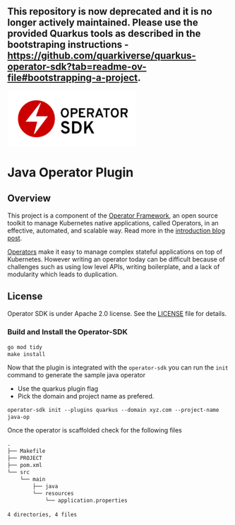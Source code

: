 ## This repository is now deprecated and it is no longer actively maintained. Please use the provided Quarkus tools as described in the bootstraping instructions - https://github.com/quarkiverse/quarkus-operator-sdk?tab=readme-ov-file#bootstrapping-a-project.

<img src="https://raw.githubusercontent.com/operator-framework/operator-sdk/master/website/static/operator_logo_sdk_color.svg" height="125px"></img>

# Java Operator Plugin

## Overview

This project is a component of the [Operator Framework][of-home], an
open source toolkit to manage Kubernetes native applications, called
Operators, in an effective, automated, and scalable way. Read more in
the [introduction blog post][of-blog].

[Operators][operator-link] make it easy to manage complex stateful
applications on top of Kubernetes. However writing an operator today can
be difficult because of challenges such as using low level APIs, writing
boilerplate, and a lack of modularity which leads to duplication.



## License

Operator SDK is under Apache 2.0 license. See the [LICENSE][license_file] file for details.

[license_file]:./LICENSE
[of-home]: https://github.com/operator-framework
[of-blog]: https://coreos.com/blog/introducing-operator-framework
[operator-link]: https://coreos.com/operators/

### Build and Install the Operator-SDK
```
go mod tidy
make install
```

Now that the plugin is integrated with the `operator-sdk` you can run the `init` command to generate the sample java operator

- Use the quarkus plugin flag
- Pick the domain and project name as prefered.

```
operator-sdk init --plugins quarkus --domain xyz.com --project-name java-op
```

Once the operator is scaffolded check for the following files

```
.
├── Makefile
├── PROJECT
├── pom.xml
└── src
    └── main
        ├── java
        └── resources
            └── application.properties

4 directories, 4 files
```
